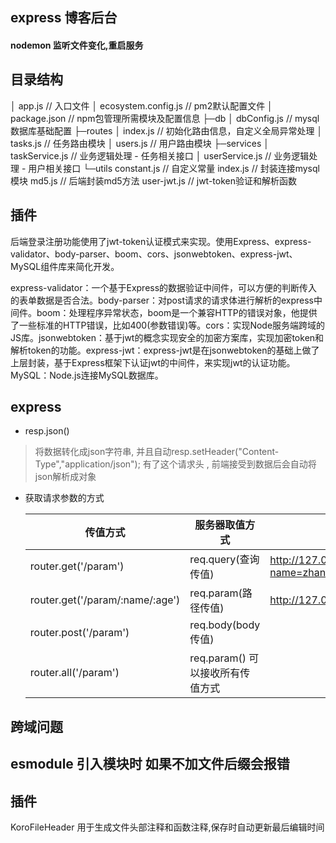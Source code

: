 ## express 博客后台

#### nodemon 监听文件变化,重启服务


## 目录结构
│  app.js                        // 入口文件
│  ecosystem.config.js           // pm2默认配置文件
│  package.json                  // npm包管理所需模块及配置信息
├─db
│      dbConfig.js               // mysql数据库基础配置
├─routes
│      index.js                  // 初始化路由信息，自定义全局异常处理
│      tasks.js                  // 任务路由模块
│      users.js                  // 用户路由模块
├─services
│      taskService.js            // 业务逻辑处理 - 任务相关接口
│      userService.js            // 业务逻辑处理 - 用户相关接口
└─utils
        constant.js              // 自定义常量
        index.js                 // 封装连接mysql模块
        md5.js                   // 后端封装md5方法
        user-jwt.js              // jwt-token验证和解析函数

## 插件
后端登录注册功能使用了jwt-token认证模式来实现。使用Express、express-validator、body-parser、boom、cors、jsonwebtoken、express-jwt、MySQL组件库来简化开发。

express-validator：一个基于Express的数据验证中间件，可以方便的判断传入的表单数据是否合法。body-parser：对post请求的请求体进行解析的express中间件。boom：处理程序异常状态，boom是一个兼容HTTP的错误对象，他提供了一些标准的HTTP错误，比如400(参数错误)等。cors：实现Node服务端跨域的JS库。jsonwebtoken：基于jwt的概念实现安全的加密方案库，实现加密token和解析token的功能。express-jwt：express-jwt是在jsonwebtoken的基础上做了上层封装，基于Express框架下认证jwt的中间件，来实现jwt的认证功能。MySQL：Node.js连接MySQL数据库。
## express
- resp.json()
> 将数据转化成json字符串, 并且自动resp.setHeader("Content-Type","application/json");
> 有了这个请求头 , 前端接受到数据后会自动将json解析成对象

- 获取请求参数的方式

  | 传值方式                        | 服务器取值方式                   | 备注router                                            |
  | ------------------------------- | -------------------------------- | ----------------------------------------------------- |
  | router.get('/param')            | req.query(查询传值)              | http://127.0.0.1:3000/user/param?name=zhangsan&age=18 |
  | router.get('/param/:name/:age') | req.param(路径传值)              | http://127.0.0.1:3000/user/param/zhangsan/18          |
  | router.post('/param')           | req.body(body传值)               |                                                       |
  | router.all('/param')            | req.param() 可以接收所有传值方式 |                                                       |

  

## 跨域问题

## esmodule 引入模块时 如果不加文件后缀会报错

## 插件
KoroFileHeader 用于生成文件头部注释和函数注释,保存时自动更新最后编辑时间
